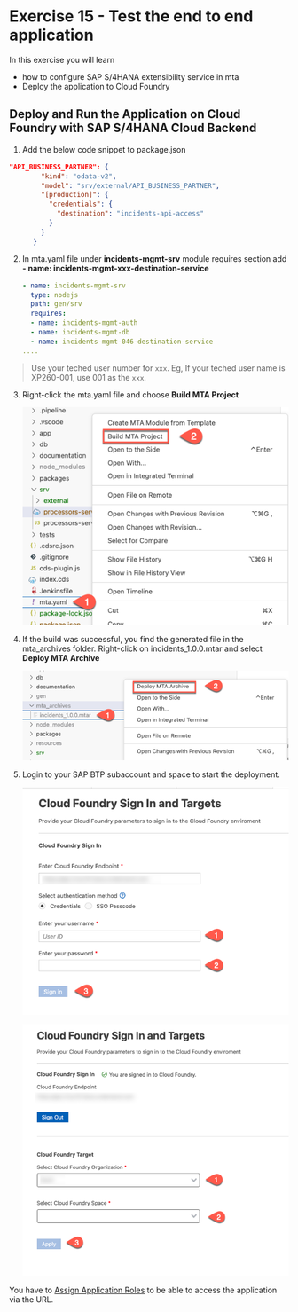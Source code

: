 # Exercise 15 - Test the end to end application
In this exercise you will learn
- how to configure SAP S/4HANA extensibility service in mta
- Deploy the application to Cloud Foundry

## Deploy and Run the Application on Cloud Foundry with SAP S/4HANA Cloud Backend

1. Add the below code snippet to package.json
```json
"API_BUSINESS_PARTNER": {
        "kind": "odata-v2",
        "model": "srv/external/API_BUSINESS_PARTNER",
        "[production]": {
          "credentials": {
            "destination": "incidents-api-access"
          }
        }
      }
```

2. In mta.yaml file under **incidents-mgmt-srv** module requires section add **- name: incidents-mgmt-xxx-destination-service**
   
    ```yaml
    - name: incidents-mgmt-srv
      type: nodejs
      path: gen/srv
      requires:
      - name: incidents-mgmt-auth
      - name: incidents-mgmt-db
      - name: incidents-mgmt-046-destination-service
    ....
    ```
>Use your teched user number for `xxx`. Eg, If your teched user name is XP260-001, use 001 as the `xxx`.

3. Right-click the mta.yaml file and choose **Build MTA Project**
   
   ![build mtar](./images/build_mtar.png)

4. If the build was successful, you find the generated file in the mta_archives folder. Right-click on incidents_1.0.0.mtar and select **Deploy MTA Archive**  
   
   ![deploy mtar](./images/deploy_mtar.png)

5. Login to your SAP BTP subaccount and space to start the deployment.
   
   ![login](./images/login.png)

   ![login](./images/select_account.png)

You have to [Assign Application Roles](../User%20Role%20Assignment/README.md) to be able to access the application via the URL.
